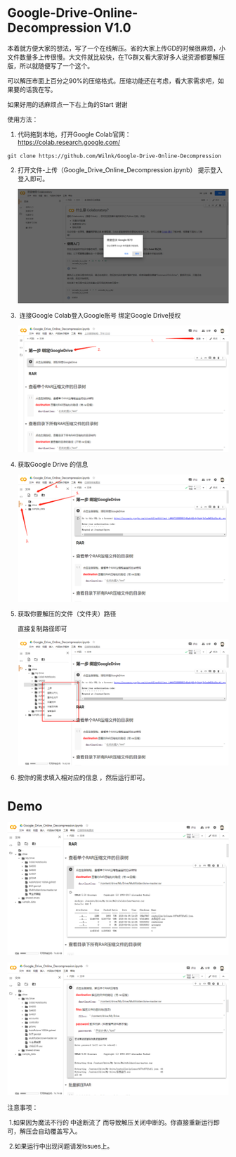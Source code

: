 # Google-Drive-Online-Decompression V1.0
本着就方便大家的想法，写了一个在线解压。省的大家上传GD的时候很麻烦，小文件数量多上传很慢。大文件就比较快，在TG群又看大家好多人说资源都要解压版，所以就随便写了一个这个。

可以解压市面上百分之90%的压缩格式。压缩功能还在考虑，看大家需求吧，如果要的话我在写。

如果好用的话麻烦点一下右上角的Start 谢谢

使用方法：

1. 代码拖到本地，打开Google Colab官网： https://colab.research.google.com/ 

```
git clone https://github.com/Wilnk/Google-Drive-Online-Decompression
```



 2. 打开文件-上传（Google_Drive_Online_Decompression.ipynb）	提示登入 登入即可。

    ![avatar](/img/20200717124553.png)

    

 3. ​	连接Google Colab登入Google账号 绑定Google Drive授权

    ![avatar](/img/20200717120303.png)

    

 4. 获取Google Drive 的信息

    ![avatar](/img/20200717120621.png)

 5. 获取你要解压的文件（文件夹）路径

     直接复制路径即可

    ![avatar](/img/20200717120656.png)

 6. 按你的需求填入相对应的信息 ，然后运行即可。

     

# Demo

![avatar](/img/20200717122938.png)



![avatar](/img/20200717123359.png)



注意事项：

​		1.如果因为魔法不行的 中途断流了 而导致解压关闭中断的。你直接重新运行即可，解压会自动覆盖写入。

​	     2.如果运行中出现问题请发Issues上。